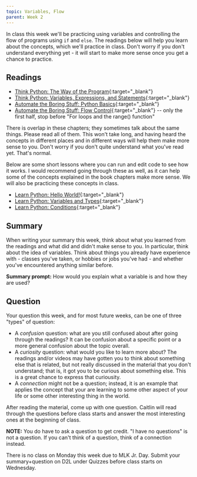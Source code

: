 ```yaml
---
topic: Variables, Flow
parent: Week 2
---
```


In class this week we'll be practicing using variables and controlling the flow of programs using `if` and `else`. The readings below will help you learn about the concepts, which we'll practice in class. Don't worry if you don't understand everything yet - it will start to make more sense once you get a chance to practice.

## Readings

* [Think Python: The Way of the Program](http://greenteapress.com/thinkpython2/html/thinkpython2002.html){:target="_blank"}
* [Think Python: Variables, Expressions, and Statements](http://greenteapress.com/thinkpython2/html/thinkpython2003.html){:target="_blank"}
* [Automate the Boring Stuff: Python Basics](https://automatetheboringstuff.com/chapter1/){:target="_blank"}
* [Automate the Boring Stuff: Flow Control](https://automatetheboringstuff.com/chapter2/){:target="_blank"} -- only the first half, stop before "For loops and the range() function"

There is overlap in these chapters; they sometimes talk about the same things. Please read all of them. This won't take long, and having heard the concepts in different places and in different ways will help them make more sense to you. Don't worry if you don't quite understand what you've read yet. That's normal.

Below are some short lessons where you can run and edit code to see how it works. I would recommend going through these as well, as it can help some of the concepts explained in the book chapters make more sense. We will also be practicing these concepts in class.

* [Learn Python: Hello World!](https://www.learnpython.org/en/Hello%2C_World%21){:target="_blank"}
* [Learn Python: Variables and Types](https://www.learnpython.org/en/Variables_and_Types){:target="_blank"}
* [Learn Python: Conditions](https://www.learnpython.org/en/Conditions){:target="_blank"}

## Summary

When writing your summary this week, think about what you learned from the readings and what did and didn't make sense to you. In particular, think about the idea of variables. Think about things you already have experience with - classes you've taken, or hobbies or jobs you've had - and whether you've encountered anything similar before.

**Summary prompt:** How would you explain what a variable is and how they are used?

## Question

Your question this week, and for most future weeks, can be one of three "types" of question:

* A *confusion* question: what are you still confused about after going through the readings? It can be confusion about a specific point or a more general confusion about the topic overall.
* A *curiosity* question: what would you like to learn more about? The readings and/or videos may have gotten you to think about something else that is related, but not really discussed in the material that you don't understand; that is, it got you to be curious about something else. This is a great chance to express that curiousity.  
* A *connection* might not be a question; instead, it is an example that applies the concept that your are learning to some other aspect of your life or some other interesting thing in the world. 

After reading the material, come up with one question. Caitlin will read through the questions before class starts and answer the most interesting ones at the beginning of class.

**NOTE:** You do have to ask a question to get credit. "I have no questions" is not a question. If you can't think of a question, think of a connection instead.

There is no class on Monday this week due to MLK Jr. Day. Submit your summary+question on D2L under Quizzes before class starts on Wednesday.


